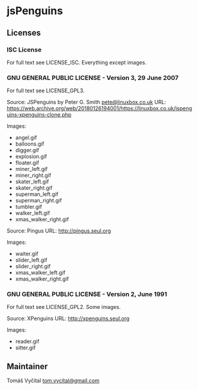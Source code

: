 # jsPenguins

## Licenses

### ISC License
For full text see LICENSE_ISC.
Everything except images.

### GNU GENERAL PUBLIC LICENSE - Version 3, 29 June 2007
For full text see LICENSE_GPL3.

Source: JSPenguins by Peter G. Smith <pete@linuxbox.co.uk>
URL: https://web.archive.org/web/20180126194001/https://linuxbox.co.uk/jspenguins-xpenguins-clone.php

Images:
- angel.gif
- balloons.gif
- digger.gif
- explosion.gif
- floater.gif
- miner_left.gif
- miner_right.gif
- skater_left.gif
- skater_right.gif
- superman_left.gif
- superman_right.gif
- tumbler.gif
- walker_left.gif
- xmas_walker_right.gif

Source: Pingus
URL: http://pingus.seul.org

Images:
- waiter.gif
- slider_left.gif
- slider_right.gif
- xmas_walker_left.gif
- xmas_walker_right.gif

### GNU GENERAL PUBLIC LICENSE - Version 2, June 1991
For full text see LICENSE_GPL2.
Some images.

Source: XPenguins
URL: http://xpenguins.seul.org

Images:
- reader.gif
- sitter.gif

## Maintainer
Tomáš Vyčítal <tom.vycital@gmail.com>

